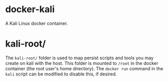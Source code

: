 # docker-kali

A Kali Linux docker container.

# kali-root/

The `kali-root/` folder is used to map persist scripts and tools you may create on kali with the host. This folder is mounted to `/root` in the docker container (the root user's home directory).
The `docker run` command in the `kali` script can be modified to disable this, if desired.


